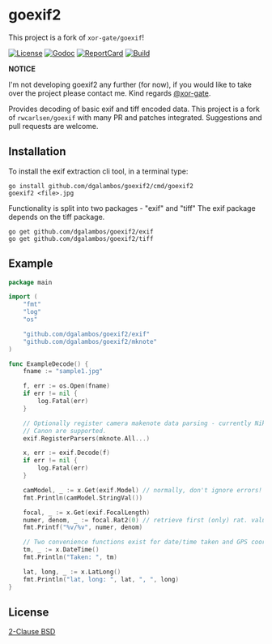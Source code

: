 goexif2
=======

This project is a fork of `xor-gate/goexif`!

[![License][License-Image]][License-Url]
[![Godoc][Godoc-Image]][Godoc-Url]
[![ReportCard][ReportCard-Image]][ReportCard-Url]
[![Build][Build-Status-Image]][Build-Status-Url]

**NOTICE**

I'm not developing goexif2 any further (for now), if you would like to take over the project please contact me. Kind regards [@xor-gate](https://github.com/xor-gate).

Provides decoding of basic exif and tiff encoded data. This project is a fork of `rwcarlsen/goexif` with
 many PR and patches integrated.
Suggestions and pull requests are welcome.  

## Installation

To install the exif extraction cli tool, in a terminal type:

```
go install github.com/dgalambos/goexif2/cmd/goexif2
goexif2 <file>.jpg
```

Functionality is split into two packages - "exif" and "tiff"
The exif package depends on the tiff package.

```
go get github.com/dgalambos/goexif2/exif
go get github.com/dgalambos/goexif2/tiff
```

## Example

```go
package main

import (
	"fmt"
	"log"
	"os"

	"github.com/dgalambos/goexif2/exif"
	"github.com/dgalambos/goexif2/mknote"
)

func ExampleDecode() {
	fname := "sample1.jpg"

	f, err := os.Open(fname)
	if err != nil {
		log.Fatal(err)
	}

	// Optionally register camera makenote data parsing - currently Nikon and
	// Canon are supported.
	exif.RegisterParsers(mknote.All...)

	x, err := exif.Decode(f)
	if err != nil {
		log.Fatal(err)
	}

	camModel, _ := x.Get(exif.Model) // normally, don't ignore errors!
	fmt.Println(camModel.StringVal())

	focal, _ := x.Get(exif.FocalLength)
	numer, denom, _ := focal.Rat2(0) // retrieve first (only) rat. value
	fmt.Printf("%v/%v", numer, denom)

	// Two convenience functions exist for date/time taken and GPS coords:
	tm, _ := x.DateTime()
	fmt.Println("Taken: ", tm)

	lat, long, _ := x.LatLong()
	fmt.Println("lat, long: ", lat, ", ", long)
}
```

## License

[2-Clause BSD](LICENSE)

[License-Url]: https://opensource.org/licenses/BSD-2-Clause
[License-Image]: https://img.shields.io/badge/license-2%20Clause%20BSD-blue.svg?maxAge=2592000
[Build-Status-Url]: http://travis-ci.org/xor-gate/goexif2
[Build-Status-Image]: https://travis-ci.org/xor-gate/goexif2.svg?branch=master
[Godoc-Url]: https://godoc.org/github.com/xor-gate/goexif2
[Godoc-Image]: https://godoc.org/github.com/xor-gate/goexif2?status.svg
[ReportCard-Url]: https://goreportcard.com/report/github.com/xor-gate/goexif2
[ReportCard-Image]: https://goreportcard.com/badge/github.com/xor-gate/goexif2
